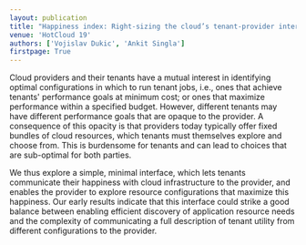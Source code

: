 ```yaml
---
layout: publication
title: "Happiness index: Right-sizing the cloud’s tenant-provider interface"
venue: 'HotCloud 19'
authors: ['Vojislav Dukic', 'Ankit Singla']
firstpage: True
---
```


Cloud providers and their tenants have a mutual interest in identifying optimal configurations in which to run tenant jobs, i.e., ones that achieve tenants' performance goals at minimum cost; or ones that maximize performance within a specified budget. However, different tenants may have different performance goals that are opaque to the provider. A consequence of this opacity is that providers today typically offer fixed bundles of cloud resources, which tenants must themselves explore and choose from. This is burdensome for tenants and can lead to choices that are sub-optimal for both parties.

We thus explore a simple, minimal interface, which lets tenants communicate their happiness with cloud infrastructure to the provider, and enables the provider to explore resource configurations that maximize this happiness. Our early results indicate that this interface could strike a good balance between enabling efficient discovery of application resource needs and the complexity of communicating a full description of tenant utility from different configurations to the provider.

<!---paperurl: 'http://vojislavdjukic.github.io/files/paper1.pdf' -->